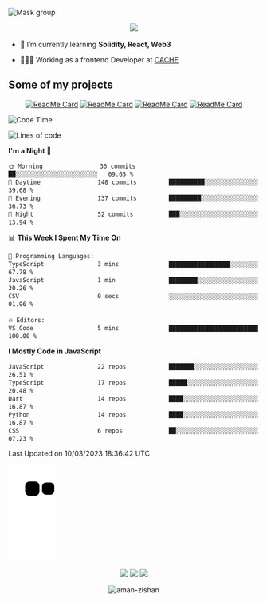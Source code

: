 


<!--
**Aman-zishan/Aman-zishan** is a ✨ _special_ ✨ repository because its `README.md` (this file) appears on your GitHub profile.-->

![Mask group](https://user-images.githubusercontent.com/55238388/198835024-7b28ab40-4869-4c1c-a9c5-29d3f9c20c92.png)
<!--
<p align="center"> <a href="https://github.com/ryo-ma/github-profile-trophy"><img src="https://github-profile-trophy.vercel.app/?username=aman-zishan" alt="aman-zishan" /></a> </p> -->

<div align="center">
  
![](https://github-readme-stats.vercel.app/api?username=Aman-zishan&count_private=true&theme=dark&show_icons=true&include_all_commits=true)

</div>


- 🌱 I’m currently learning **Solidity, React, Web3**

- 👩🏻‍💻 Working as a frontend Developer at [CACHE](https://www.cache.gold)


## Some of my projects

<div align="center">

[![ReadMe Card](https://github-readme-stats.vercel.app/api/pin/?username=Aman-zishan&repo=textextractor2.0&theme=dark)](https://github.com/Aman-zishan/textextractor2.0)
[![ReadMe Card](https://github-readme-stats.vercel.app/api/pin/?username=Aman-zishan&repo=DocScanner&theme=dark)](https://github.com/Aman-zishan/DocScanner)
[![ReadMe Card](https://github-readme-stats.vercel.app/api/pin/?username=Aman-zishan&repo=textextractor&theme=dark)](https://github.com/Aman-zishan/textextractor)
[![ReadMe Card](https://github-readme-stats.vercel.app/api/pin/?username=Aman-zishan&repo=palliative-care-clinic&theme=dark)](https://github.com/Aman-zishan/palliative-care-clinic)

</div>

<!--START_SECTION:waka-->
![Code Time](http://img.shields.io/badge/Code%20Time-697%20hrs%2049%20mins-blue)

![Lines of code](https://img.shields.io/badge/From%20Hello%20World%20I%27ve%20Written-3.5%20million%20lines%20of%20code-blue)

**I'm a Night 🦉** 

```text
🌞 Morning                36 commits          ██░░░░░░░░░░░░░░░░░░░░░░░   09.65 % 
🌆 Daytime                148 commits         ██████████░░░░░░░░░░░░░░░   39.68 % 
🌃 Evening                137 commits         █████████░░░░░░░░░░░░░░░░   36.73 % 
🌙 Night                  52 commits          ███░░░░░░░░░░░░░░░░░░░░░░   13.94 % 
```


📊 **This Week I Spent My Time On** 

```text
💬 Programming Languages: 
TypeScript               3 mins              █████████████████░░░░░░░░   67.78 % 
JavaScript               1 min               ████████░░░░░░░░░░░░░░░░░   30.26 % 
CSV                      0 secs              ░░░░░░░░░░░░░░░░░░░░░░░░░   01.96 % 

🔥 Editors: 
VS Code                  5 mins              █████████████████████████   100.00 % 
```

**I Mostly Code in JavaScript** 

```text
JavaScript               22 repos            ███████░░░░░░░░░░░░░░░░░░   26.51 % 
TypeScript               17 repos            █████░░░░░░░░░░░░░░░░░░░░   20.48 % 
Dart                     14 repos            ████░░░░░░░░░░░░░░░░░░░░░   16.87 % 
Python                   14 repos            ████░░░░░░░░░░░░░░░░░░░░░   16.87 % 
CSS                      6 repos             ██░░░░░░░░░░░░░░░░░░░░░░░   07.23 % 
```




 Last Updated on 10/03/2023 18:36:42 UTC
<!--END_SECTION:waka-->



  <p align="center">
  

  
  ![github contribution grid snake animation](https://raw.githubusercontent.com/Aman-zishan/Aman-zishan/output/github-snake.svg)

  <p align="center">
    <a href="https://www.linkedin.com/in/aman-zishan/" alt="Linkedin"><img src="https://user-images.githubusercontent.com/55238388/120218464-65c0a780-c257-11eb-9b12-3c14e8278bf5.png"></a>
    <a href="mailto:amanzishan.az@gmail.com" alt="Contact me"><img src="https://user-images.githubusercontent.com/55238388/120218600-9d2f5400-c257-11eb-93d6-92740f5ca780.png"></a>
    <a href="https://youtube.com/channel/UCIe6F1qZLZp1ON84Mv6XHSQ" alt="My site"><img src="https://user-images.githubusercontent.com/55238388/120218709-c8b23e80-c257-11eb-823d-b7260f89374e.png"></a>
  </p>
</p>

<p align="center"> <img src="https://komarev.com/ghpvc/?username=aman-zishan&label=Profile%20views&color=0e75b6&style=flat" alt="aman-zishan" /> </p>








